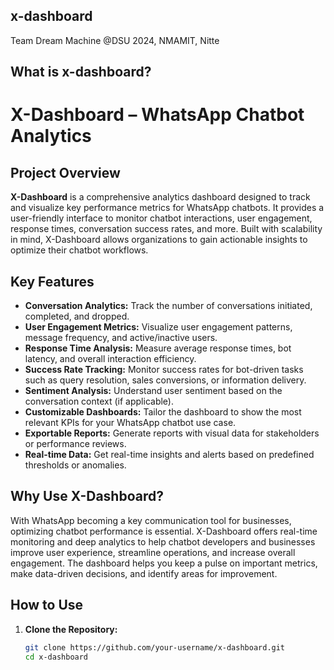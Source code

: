 ## x-dashboard

Team Dream Machine @DSU
2024, NMAMIT, Nitte

## What is x-dashboard?
# X-Dashboard – WhatsApp Chatbot Analytics

## Project Overview

**X-Dashboard** is a comprehensive analytics dashboard designed to track and visualize key performance metrics for WhatsApp chatbots. It provides a user-friendly interface to monitor chatbot interactions, user engagement, response times, conversation success rates, and more. Built with scalability in mind, X-Dashboard allows organizations to gain actionable insights to optimize their chatbot workflows.

## Key Features

- **Conversation Analytics:** Track the number of conversations initiated, completed, and dropped.
- **User Engagement Metrics:** Visualize user engagement patterns, message frequency, and active/inactive users.
- **Response Time Analysis:** Measure average response times, bot latency, and overall interaction efficiency.
- **Success Rate Tracking:** Monitor success rates for bot-driven tasks such as query resolution, sales conversions, or information delivery.
- **Sentiment Analysis:** Understand user sentiment based on the conversation context (if applicable).
- **Customizable Dashboards:** Tailor the dashboard to show the most relevant KPIs for your WhatsApp chatbot use case.
- **Exportable Reports:** Generate reports with visual data for stakeholders or performance reviews.
- **Real-time Data:** Get real-time insights and alerts based on predefined thresholds or anomalies.

## Why Use X-Dashboard?

With WhatsApp becoming a key communication tool for businesses, optimizing chatbot performance is essential. X-Dashboard offers real-time monitoring and deep analytics to help chatbot developers and businesses improve user experience, streamline operations, and increase overall engagement. The dashboard helps you keep a pulse on important metrics, make data-driven decisions, and identify areas for improvement.

## How to Use

1. **Clone the Repository:**

   ```bash
   git clone https://github.com/your-username/x-dashboard.git
   cd x-dashboard
